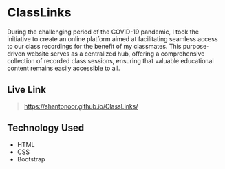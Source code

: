 # ClassLinks
During the challenging period of the COVID-19 pandemic, I took the initiative to create an online platform aimed at facilitating seamless access to our class recordings for the benefit of my classmates. This purpose-driven website serves as a centralized hub, offering a comprehensive collection of recorded class sessions, ensuring that valuable educational content remains easily accessible to all.

## Live Link
> https://shantonoor.github.io/ClassLinks/

## Technology Used
- HTML
- CSS
- Bootstrap
